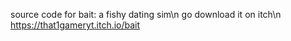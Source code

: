 source code for bait: a fishy dating sim\n
go download it on itch\n
https://that1gameryt.itch.io/bait

